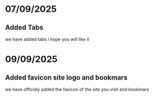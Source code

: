 # 07/09/2025
## Added Tabs
we have added tabs i hope you will like it
# 09/09/2025
## Added favicon site logo and bookmars
we have officialy added the favicon of the site you visit and bookmars 
